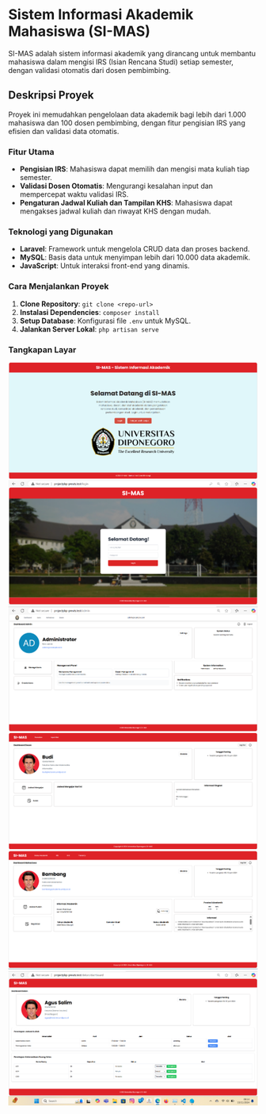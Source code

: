 # Sistem Informasi Akademik Mahasiswa (SI-MAS)

SI-MAS adalah sistem informasi akademik yang dirancang untuk membantu mahasiswa dalam mengisi IRS (Isian Rencana Studi) setiap semester, dengan validasi otomatis dari dosen pembimbing.

## Deskripsi Proyek
Proyek ini memudahkan pengelolaan data akademik bagi lebih dari 1.000 mahasiswa dan 100 dosen pembimbing, dengan fitur pengisian IRS yang efisien dan validasi data otomatis.

### Fitur Utama
- **Pengisian IRS**: Mahasiswa dapat memilih dan mengisi mata kuliah tiap semester.
- **Validasi Dosen Otomatis**: Mengurangi kesalahan input dan mempercepat waktu validasi IRS.
- **Pengaturan Jadwal Kuliah dan Tampilan KHS**: Mahasiswa dapat mengakses jadwal kuliah dan riwayat KHS dengan mudah.

### Teknologi yang Digunakan
- **Laravel**: Framework untuk mengelola CRUD data dan proses backend.
- **MySQL**: Basis data untuk menyimpan lebih dari 10.000 data akademik.
- **JavaScript**: Untuk interaksi front-end yang dinamis.

### Cara Menjalankan Proyek
1. **Clone Repository**: `git clone <repo-url>`
2. **Instalasi Dependencies**: `composer install`
3. **Setup Database**: Konfigurasi file `.env` untuk MySQL.
4. **Jalankan Server Lokal**: `php artisan serve`

### Tangkapan Layar
![Screenshot 1](images/Picture13.png)
![Screenshot 2](images/Picture14.png)
![Screenshot 3](images/Picture15.png)
![Screenshot 4](images/Picture16.png)
![Screenshot 5](images/Picture17.png)
![Screenshot 6](images/Picture18.png)
